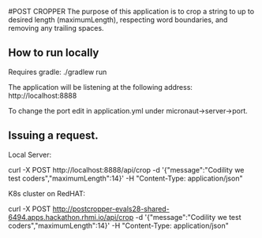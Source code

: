 #POST CROPPER
The purpose of this application is to crop a string to up to  desired length (maximumLength), respecting word boundaries, and removing any trailing spaces.

## How to run locally
Requires gradle: ./gradlew run

The application will be listening at the following address: http://localhost:8888

To change the port edit in application.yml under micronaut->server->port.

## Issuing a request.

Local Server:

curl -X POST http://localhost:8888/api/crop -d '{"message":"Codility we test coders","maximumLength":14}' -H "Content-Type: application/json" 


K8s cluster on RedHAT:


curl -X POST http://postcropper-evals28-shared-6494.apps.hackathon.rhmi.io/api/crop -d '{"message":"Codility we test coders","maximumLength":14}' -H "Content-Type: application/json"



